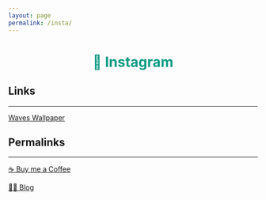 ```yaml
---
layout: page
permalink: /insta/
---
```

<h1 style="text-align:center; color: #0e9a83">
    <div>
        <b>📸 Instagram</b>
    </div>
</h1>

## Links
---

[Waves Wallpaper](https://www.buymeacoffee.com/vyshnav/e/15514)


## Permalinks
---

[☕ Buy me a Coffee](https://www.buymeacoffee.com/vyshnav)

[✍🏻 Blog](/blog/)